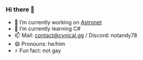 ### Hi there 👋


- 🔭 I’m currently working on [Astronet](https://an.gg)
- 🌱 I’m currently learning C#
- 📫 Mail: contact@cynical.gg / Discord: notandy78
- 😄 Pronouns: he/him
- ⚡ Fun fact: not gay
